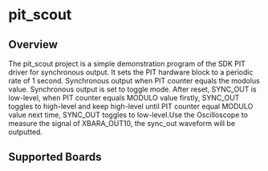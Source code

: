 # pit_scout

## Overview
The pit_scout project is a simple demonstration program of the SDK PIT driver for synchronous output. It sets the PIT hardware block to a periodic rate of 1 second. Synchronous output when PIT counter equals the modolus value. Synchronous output is set to toggle mode. After reset, SYNC_OUT is low-level, when PIT counter equals MODULO value firstly, SYNC_OUT toggles to high-level and keep high-level until PIT counter equal MODULO value next time, SYNC_OUT toggles to low-level.Use the Oscilloscope to measure the signal of XBARA_OUT10, the sync_out waveform will be outputted.

## Supported Boards
